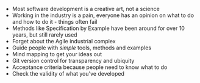 - Most software development is a creative art, not a science
- Working in the industry is a pain, everyone has an opinion on what to do and how to do it - things often fail
- Methods like Specification by Example have been around for over 10 years, but still rarely used
- Forget about the Agile industrial complex
- Guide people with *simple* tools, methods and examples
- Mind mapping to get your ideas out
- Git version control for transparency and ubiquity
- Acceptance criteria because people need to know what to do
- Check the validity of what you've developed